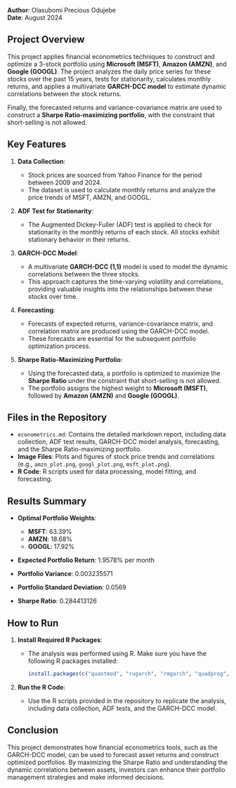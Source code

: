 **Author**: Olasubomi Precious Odujebe  
**Date**: August 2024  

## Project Overview

This project applies financial econometrics techniques to construct and optimize a 3-stock portfolio using **Microsoft (MSFT)**, **Amazon (AMZN)**, and **Google (GOOGL)**. The project analyzes the daily price series for these stocks over the past 15 years, tests for stationarity, calculates monthly returns, and applies a multivariate **GARCH-DCC model** to estimate dynamic correlations between the stock returns.

Finally, the forecasted returns and variance-covariance matrix are used to construct a **Sharpe Ratio-maximizing portfolio**, with the constraint that short-selling is not allowed.

## Key Features

1. **Data Collection**:  
   - Stock prices are sourced from Yahoo Finance for the period between 2009 and 2024.
   - The dataset is used to calculate monthly returns and analyze the price trends of MSFT, AMZN, and GOOGL.

2. **ADF Test for Stationarity**:  
   - The Augmented Dickey-Fuller (ADF) test is applied to check for stationarity in the monthly returns of each stock. All stocks exhibit stationary behavior in their returns.

3. **GARCH-DCC Model**:  
   - A multivariate **GARCH-DCC (1,1)** model is used to model the dynamic correlations between the three stocks.
   - This approach captures the time-varying volatility and correlations, providing valuable insights into the relationships between these stocks over time.

4. **Forecasting**:  
   - Forecasts of expected returns, variance-covariance matrix, and correlation matrix are produced using the GARCH-DCC model.
   - These forecasts are essential for the subsequent portfolio optimization process.

5. **Sharpe Ratio-Maximizing Portfolio**:  
   - Using the forecasted data, a portfolio is optimized to maximize the **Sharpe Ratio** under the constraint that short-selling is not allowed.
   - The portfolio assigns the highest weight to **Microsoft (MSFT)**, followed by **Amazon (AMZN)** and **Google (GOOGL)**.

## Files in the Repository

- `econometrics.md`: Contains the detailed markdown report, including data collection, ADF test results, GARCH-DCC model analysis, forecasting, and the Sharpe Ratio-maximizing portfolio.
- **Image Files**: Plots and figures of stock price trends and correlations (e.g., `amzn_plot.png`, `googl_plot.png`, `msft_plot.png`).
- **R Code**: R scripts used for data processing, model fitting, and forecasting.

## Results Summary

- **Optimal Portfolio Weights**:
  - **MSFT**: 63.39%
  - **AMZN**: 18.68%
  - **GOOGL**: 17.92%

- **Expected Portfolio Return**: 1.9578% per month  
- **Portfolio Variance**: 0.003235571  
- **Portfolio Standard Deviation**: 0.0569  
- **Sharpe Ratio**: 0.284413126

## How to Run

1. **Install Required R Packages**:
   - The analysis was performed using R. Make sure you have the following R packages installed:
     ```r
     install.packages(c("quantmod", "rugarch", "rmgarch", "quadprog", "tseries"))
     ```

2. **Run the R Code**:
   - Use the R scripts provided in the repository to replicate the analysis, including data collection, ADF tests, and the GARCH-DCC model.

## Conclusion

This project demonstrates how financial econometrics tools, such as the GARCH-DCC model, can be used to forecast asset returns and construct optimized portfolios. By maximizing the Sharpe Ratio and understanding the dynamic correlations between assets, investors can enhance their portfolio management strategies and make informed decisions.


